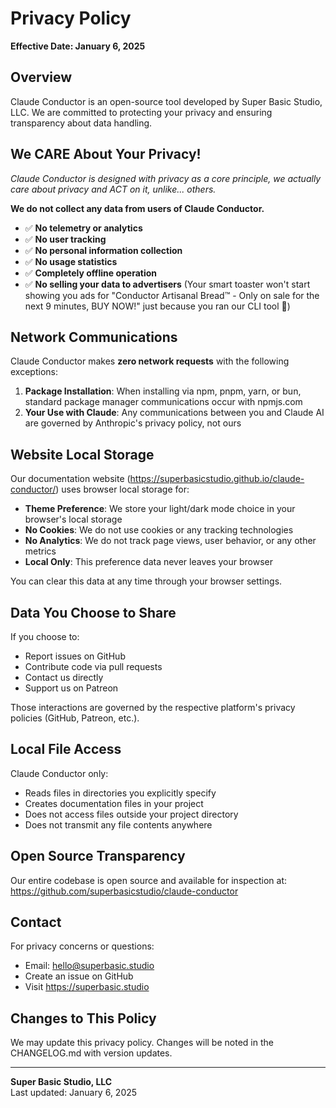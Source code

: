 # Privacy Policy

**Effective Date: January 6, 2025**

## Overview

Claude Conductor is an open-source tool developed by Super Basic Studio, LLC. We are committed to protecting your privacy and ensuring transparency about data handling.

## We CARE About Your Privacy!

*Claude Conductor is designed with privacy as a core principle, we actually care about privacy and ACT on it, unlike... others.*

**We do not collect any data from users of Claude Conductor.**

- ✅ **No telemetry or analytics**
- ✅ **No user tracking**
- ✅ **No personal information collection**
- ✅ **No usage statistics**
- ✅ **Completely offline operation**
- ✅ **No selling your data to advertisers** (Your smart toaster won't start showing you ads for "Conductor Artisanal Bread™ - Only on sale for the next 9 minutes, BUY NOW!" just because you ran our CLI tool 🍞)

## Network Communications

Claude Conductor makes **zero network requests** with the following exceptions:

1. **Package Installation**: When installing via npm, pnpm, yarn, or bun, standard package manager communications occur with npmjs.com
2. **Your Use with Claude**: Any communications between you and Claude AI are governed by Anthropic's privacy policy, not ours

## Website Local Storage

Our documentation website (https://superbasicstudio.github.io/claude-conductor/) uses browser local storage for:

- **Theme Preference**: We store your light/dark mode choice in your browser's local storage
- **No Cookies**: We do not use cookies or any tracking technologies
- **No Analytics**: We do not track page views, user behavior, or any other metrics
- **Local Only**: This preference data never leaves your browser

You can clear this data at any time through your browser settings.

## Data You Choose to Share

If you choose to:
- Report issues on GitHub
- Contribute code via pull requests
- Contact us directly
- Support us on Patreon

Those interactions are governed by the respective platform's privacy policies (GitHub, Patreon, etc.).

## Local File Access

Claude Conductor only:
- Reads files in directories you explicitly specify
- Creates documentation files in your project
- Does not access files outside your project directory
- Does not transmit any file contents anywhere

## Open Source Transparency

Our entire codebase is open source and available for inspection at:
https://github.com/superbasicstudio/claude-conductor

## Contact

For privacy concerns or questions:
- Email: hello@superbasic.studio
- Create an issue on GitHub
- Visit https://superbasic.studio

## Changes to This Policy

We may update this privacy policy. Changes will be noted in the CHANGELOG.md with version updates.

---

**Super Basic Studio, LLC**  
Last updated: January 6, 2025